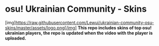 # osu! Ukrainian Community - Skins
[img]https://raw.githubusercontent.com/Lewui/ukrainian-community-osu-skins/master/assets/logo.png[/img]
**This repo includes skins of top osu! ukrainian players, the repo is updated when the video with the player is uploaded.**
